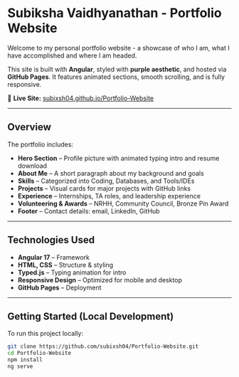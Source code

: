 # Subiksha Vaidhyanathan - Portfolio Website

Welcome to my personal portfolio website - a showcase of who I am, what I have accomplished and where I am headed.

This site is built with **Angular**, styled with **purple aesthetic**, and hosted via **GitHub Pages**. It features animated sections, smooth scrolling, and is fully responsive.

🔗 **Live Site:** [subixsh04.github.io/Portfolio-Website](https://subixsh04.github.io/Portfolio-Website)

---

## Overview

The portfolio includes:

- **Hero Section** – Profile picture with animated typing intro and resume download
- **About Me** – A short paragraph about my background and goals
- **Skills** – Categorized into Coding, Databases, and Tools/IDEs
- **Projects** – Visual cards for major projects with GitHub links
- **Experience** – Internships, TA roles, and leadership experience
- **Volunteering & Awards** – NRHH, Community Council, Bronze Pin Award
- **Footer** – Contact details: email, LinkedIn, GitHub

---

## Technologies Used

- **Angular 17** – Framework
- **HTML, CSS** – Structure & styling
- **Typed.js** – Typing animation for intro
- **Responsive Design** – Optimized for mobile and desktop
- **GitHub Pages** – Deployment

---

## Getting Started (Local Development)

To run this project locally:

```bash
git clone https://github.com/subixsh04/Portfolio-Website.git
cd Portfolio-Website
npm install
ng serve
